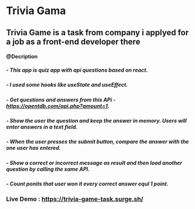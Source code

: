 # Trivia Gama

## Trivia Game is a task from company i applyed for a job as a front-end developer there

#### @Decription

##### - This app is quiz app with api questions based on react.
##### - I used some hooks like useState and useEffect.
##### - Get questions and answers from this APi - https://opentdb.com/api.php?amount=1.
##### - Show the user the question and keep the answer in memory. Users will enter answers in a text field.
##### - When the user presses the submit button, compare the answer with the one user has entered.
##### - Show a correct or incorrect message as result and then load another question by calling the same API.
##### - Count ponits that user won it every correct answer equl 1 point.

### Live Demo : https://trivia-game-task.surge.sh/
